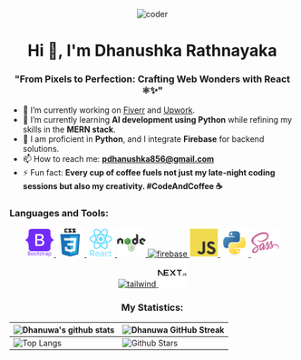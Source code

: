 <p align="center">
  <img src="https://media.licdn.com/dms/image/D4E12AQGWZAOnLDRaQw/article-cover_image-shrink_600_2000/0/1656679844338?e=2147483647&v=beta&t=LXuiCyZghSphTvRRmE7VHke8tY9dUz1o6NTErlbbItQ" alt="coder" width="300" height="200" margin="auto" display="block"/>
</p>
<h1 align="center">Hi 👋, I'm Dhanushka Rathnayaka</h1>
<h3 align="center">"From Pixels to Perfection: Crafting Web Wonders with React ⚛️✨"</h3>

- 🔭 I’m currently working on [Fiverr](https://www.fiverr.com/scrapesavvy) and [Upwork](https://www.upwork.com/freelancers/~01386d08f6baa0d69c?mp_source=share).  
- 🌱 I’m currently learning **AI development using Python** while refining my skills in the **MERN stack**.
- 🐍 I am proficient in **Python**, and I integrate **Firebase** for backend solutions.
- 📫 How to reach me: **pdhanushka856@gmail.com**
- ⚡ Fun fact: **Every cup of coffee fuels not just my late-night coding sessions but also my creativity. #CodeAndCoffee ☕️**  

<h3 align="left">Languages and Tools:</h3>

<p align="center"> 
  <a href="https://getbootstrap.com" target="_blank" rel="noreferrer"> <img src="https://raw.githubusercontent.com/devicons/devicon/master/icons/bootstrap/bootstrap-plain-wordmark.svg" alt="bootstrap" width="50" height="50"/> </a> 
  <a href="https://www.w3schools.com/css/" target="_blank" rel="noreferrer"> <img src="https://raw.githubusercontent.com/devicons/devicon/master/icons/css3/css3-original-wordmark.svg" alt="css3" width="50" height="50"/> </a> 
  <a href="https://reactjs.org/" target="_blank" rel="noreferrer"> <img src="https://raw.githubusercontent.com/devicons/devicon/master/icons/react/react-original-wordmark.svg" alt="react" width="50" height="50"/> </a> 
  <a href="https://nodejs.org/" target="_blank" rel="noreferrer"> <img src="https://raw.githubusercontent.com/devicons/devicon/master/icons/nodejs/nodejs-original-wordmark.svg" alt="nodejs" width="50" height="50"/> </a> 
  <a href="https://firebase.google.com/" target="_blank" rel="noreferrer"> <img src="https://www.vectorlogo.zone/logos/firebase/firebase-icon.svg" alt="firebase" width="50" height="50"/> </a> 
  <a href="https://developer.mozilla.org/en-US/docs/Web/JavaScript" target="_blank" rel="noreferrer"> <img src="https://raw.githubusercontent.com/devicons/devicon/master/icons/javascript/javascript-original.svg" alt="javascript" width="50" height="50"/> </a> 
  <a href="https://www.python.org/" target="_blank" rel="noreferrer"> <img src="https://raw.githubusercontent.com/devicons/devicon/master/icons/python/python-original.svg" alt="python" width="50" height="50"/> </a> 
  <a href="https://sass-lang.com" target="_blank" rel="noreferrer"> <img src="https://raw.githubusercontent.com/devicons/devicon/master/icons/sass/sass-original.svg" alt="sass" width="50" height="50"/> </a> 
  <a href="https://tailwindcss.com/" target="_blank" rel="noreferrer"> <img src="https://www.vectorlogo.zone/logos/tailwindcss/tailwindcss-icon.svg" alt="tailwind" width="50" height="50"/> </a> 
  <a href="https://nextjs.org/" target="_blank" rel="noreferrer"> <img src="https://raw.githubusercontent.com/devicons/devicon/master/icons/nextjs/nextjs-original-wordmark.svg" alt="nextjs" width="50" height="50"/> </a>
</p>

<h3 align="center">My Statistics:</h3>
<p align="center">
  
| ![Dhanuwa's github stats](https://github-readme-stats.vercel.app/api?username=dhanuwa856&show_icons=true&theme=tokyonight) | ![Dhanuwa GitHub Streak](https://github-readme-streak-stats.herokuapp.com/?user=dhanuwa856&theme=tokyonight) |
| --- | --- |
| ![Top Langs](https://github-readme-stats.vercel.app/api/top-langs/?username=dhanuwa856&theme=tokyonight) | ![Github Stars](https://github-readme-stats.vercel.app/api?username=dhanuwa856&show_icons=true&locale=en&count_private=true&hide_rank=true&custom_title=My%20GitHub%20Stats&disable_animations=true&theme=tokyonight) |

</p>
